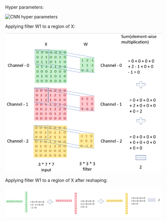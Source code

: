 Hyper parameters:

![CNN hyper parameters](./CNN.jpg "")

Applying filter W1 to a region of X:

![CNN1](CNN_1.png)

Applying filter W1 to a region of X after reshaping:

![CNN2](CNN_2.png)
